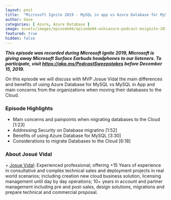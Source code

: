 ```yaml
---
layout: post
title:  "Microsoft Ignite 2019 - MySQL in app vs Azure Database for MySQL: Which one is better for me?"
author: dave
categories: [ Azure, Azure Database ]
image: assets/images/episode04/episode04-wikiazure-podcast-msignite-2019-AzureDatabaseForMySQL.png
featured: true
hidden: false
---
```



<p>
<script src="https://www.buzzsprout.com/704541/2075574-microsoft-ignite-2019-mysql-in-app-vs-azure-database-for-mysql-which-one-is-better-for-me.js?player=small" type="text/javascript" charset="utf-8"></script>
</p>
<p style="font-style: oblique;font-weight: bolder;">
This episode was recorded during Microsoft Ignite 2019, Microsoft is giving away Microsoft Surface Earbuds headphones to our listeners. To participate, visit <a href="https://aka.ms/PodcastSweepstakes" target="_blank">https://aka.ms/PodcastSweepstakes</a> before December 15, 2019.</p>

On this episode we will discuss with MVP Josue Vidal the main differences and benefits of using Azure Database for MySQL vs MySQL in App and main concerns from the organizations when moving their databases to the Cloud.

<h3>Episode Highlights</h3>

 + Main concerns and painpoints when migrating databases to the Cloud [1:23]
 + Addressing Security on Database migratino [1:52]
 + Benefits of using Azure Database for MySQL [3:30]
 + Considerations to migrate Databases to the Cloud [6:18]
 

<h3>About Josué Vidal</h3>
+ <a href="https://www.linkedin.com/in/josuevidal/" target="_blank">Josue Vidal</a>: Experienced professional; offering +15 Years of experience in consultative and complex technical sales and deployment projects in real world scenarios; including creation new cloud business solution, licensing management until day by day operations; 10+ years in account and partner management including pre and post-sales, design solutions, migrations and prepare technical and commercial proposal.



